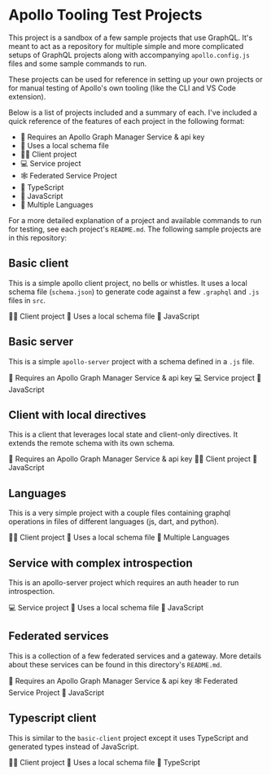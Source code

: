 # Apollo Tooling Test Projects

This project is a sandbox of a few sample projects that use GraphQL. It's meant
to act as a repository for multiple simple and more complicated setups of GraphQL
projects along with accompanying `apollo.config.js` files and some sample commands
to run.

These projects can be used for reference in setting up your own projects or for
manual testing of Apollo's own tooling (like the CLI and VS Code extension).

Below is a list of projects included and a summary of each. I've included a quick
reference of the features of each project in the following format:

- 🚀 Requires an Apollo Graph Manager Service & api key
- 📄 Uses a local schema file
- 🏃‍♀ Client project
- 💻 Service project
- 🕸 Federated Service Project
- 📐 TypeScript
- 💪 JavaScript
- 🎉 Multiple Languages

For a more detailed explanation of a project and available commands to run for
testing, see each project's `README.md`. The following sample projects are in
this repository:

## Basic client

This is a simple apollo client project, no bells or whistles. It uses a local
schema file (`schema.json`) to generate code against a few `.graphql` and `.js`
files in `src`.

🏃‍♀ Client project
📄 Uses a local schema file
💪 JavaScript

## Basic server

This is a simple `apollo-server` project with a schema defined in a `.js` file.

🚀 Requires an Apollo Graph Manager Service & api key
💻 Service project
💪 JavaScript

## Client with local directives

This is a client that leverages local state and client-only directives. It extends
the remote schema with its own schema.

🚀 Requires an Apollo Graph Manager Service & api key
🏃‍♀ Client project
💪 JavaScript

## Languages

This is a very simple project with a couple files containing graphql operations
in files of different languages (js, dart, and python).

🏃‍♀ Client project
📄 Uses a local schema file
🎉 Multiple Languages

## Service with complex introspection

This is an apollo-server project which requires an auth header to run introspection.

💻 Service project
📄 Uses a local schema file
💪 JavaScript

## Federated services

This is a collection of a few federated services and a gateway. More details about
these services can be found in this directory's `README.md`.

🚀 Requires an Apollo Graph Manager Service & api key
🕸 Federated Service Project
💪 JavaScript

## Typescript client

This is similar to the `basic-client` project except it uses TypeScript and generated
types instead of JavaScript.

🏃‍♀ Client project
📄 Uses a local schema file
📐 TypeScript
